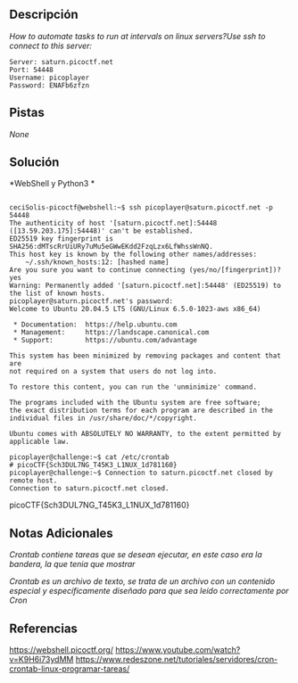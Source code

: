 
## Descripción

*How to automate tasks to run at intervals on linux servers?Use ssh to connect to this server:*

```
Server: saturn.picoctf.net
Port: 54448
Username: picoplayer 
Password: ENAFb6zfzn
```

## Pistas

*None*

## Solución

*WebShell y Python3 *

```

ceciSolis-picoctf@webshell:~$ ssh picoplayer@saturn.picoctf.net -p 54448
The authenticity of host '[saturn.picoctf.net]:54448 ([13.59.203.175]:54448)' can't be established.
ED25519 key fingerprint is SHA256:dMTscRrUiURy7uMu5eGWwEKdd2FzqLzx6LfWhssWnNQ.
This host key is known by the following other names/addresses:
    ~/.ssh/known_hosts:12: [hashed name]
Are you sure you want to continue connecting (yes/no/[fingerprint])? yes
Warning: Permanently added '[saturn.picoctf.net]:54448' (ED25519) to the list of known hosts.
picoplayer@saturn.picoctf.net's password: 
Welcome to Ubuntu 20.04.5 LTS (GNU/Linux 6.5.0-1023-aws x86_64)

 * Documentation:  https://help.ubuntu.com
 * Management:     https://landscape.canonical.com
 * Support:        https://ubuntu.com/advantage

This system has been minimized by removing packages and content that are
not required on a system that users do not log into.

To restore this content, you can run the 'unminimize' command.

The programs included with the Ubuntu system are free software;
the exact distribution terms for each program are described in the
individual files in /usr/share/doc/*/copyright.

Ubuntu comes with ABSOLUTELY NO WARRANTY, to the extent permitted by
applicable law.

picoplayer@challenge:~$ cat /etc/crontab
# picoCTF{Sch3DUL7NG_T45K3_L1NUX_1d781160}
picoplayer@challenge:~$ Connection to saturn.picoctf.net closed by remote host.
Connection to saturn.picoctf.net closed.

```
 picoCTF{Sch3DUL7NG_T45K3_L1NUX_1d781160}
## Notas Adicionales 

*Crontab contiene  tareas que se desean ejecutar, en este caso era la bandera, la que tenia que mostrar*

*Crontab es un archivo de texto, se trata de un archivo con un contenido especial y específicamente diseñado para que sea leído correctamente por Cron*
## Referencias
https://webshell.picoctf.org/
https://www.youtube.com/watch?v=K9H6i73ydMM
https://www.redeszone.net/tutoriales/servidores/cron-crontab-linux-programar-tareas/